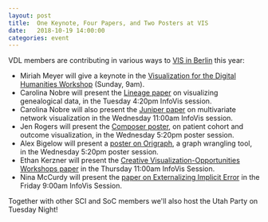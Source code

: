 ```yaml
---
layout: post
title:  One Keynote, Four Papers, and Two Posters at VIS
date:   2018-10-19 14:00:00
categories: event
---
```


VDL members are contributing in various ways to [VIS in Berlin](http://ieeevis.org/year/2018/welcome) this year: 

 * Miriah Meyer will give a keynote in the [Visualization for the Digital Humanities Workshop](http://vis4dh.dbvis.de/) (Sunday, 9am).
 * Carolina Nobre will present the [Lineage paper](publications/2018_tvcg_lineage/)  on visualizing genealogical data, in the Tuesday 4:20pm InfoVis session.
 * Carolina Nobre will also present the [Juniper paper](publications/2018_infovis_juniper/) on multivariate network visualization in the Wednesday 11:00am InfoVis session.
 * Jen Rogers will present the [Composer poster](publications/2018_vahc_composer/), on patient cohort and outcome visualization, in the Wednesday 5:20pm poster session.
 * Alex Bigelow will present a [poster on Origraph](https://origraph.github.io/), a graph wrangling tool, in the Wednesday 5:20pm poster session.
 * Ethan Kerzner will present the [Creative Visualization-Opportunities Workshops paper](publications/2018_infovis_creative-workshops/) in the Thursday 11:00am InfoVis Session.
 * Nina McCurdy will present the [paper on Externalizing Implicit Error](publications/2018_infovis_creative-workshops/) in the Friday 9:00am InfoVis Session.
 
 Together with other SCI and SoC members we'll also host the Utah Party on Tuesday Night!
 
 




